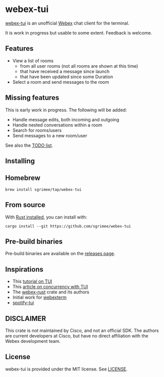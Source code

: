 # webex-tui

[webex-tui](https://github.com/sgrimee/webex-tui) is an unofficial [Webex](https://www.webex.com/) chat client for the terminal.

It is work in progress but usable to some extent. Feedback is welcome.

## Features

- View a list of rooms
  - from all user rooms (not all rooms are shown at this time)
  - that have received a message since launch
  - that have been updated since some Duration
- Select a room and send messages to the room

## Missing features

This is early work in progress. The following will be added:

- Handle message edits, both incoming and outgoing
- Handle nested conversations within a room
- Search for rooms/users
- Send messages to a new room/user

See also the [TODO list](TODO.md).

## Installing

## Homebrew

```shell
brew install sgrimee/tap/webex-tui
```

## From source

With [Rust installed](https://www.rust-lang.org/tools/install), you can install with:

```shell
cargo install --git https://github.com/sgrimee/webex-tui
```

## Pre-build binaries

Pre-build binaries are available on the [releases page](https://github.com/sgrimee/webex-tui/releases).

## Inspirations

- This [tutorial on TUI](https://blog.logrocket.com/rust-and-tui-building-a-command-line-interface-in-rust/)
- This [article on concurrency with TUI](https://www.monkeypatch.io/blog/2021-05-31-rust-tui)
- The [webex-rust](https://github.com/shutton/webex-rust) crate and its authors
- Initial work for [webexterm](https://github.com/Nabushika/webexterm)
- [spotify-tui](https://github.com/sgrimee/webex-tui/tree/main)

## DISCLAIMER

This crate is not maintained by Cisco, and not an official SDK. The authors are current developers at Cisco, but have no direct affiliation with the Webex development team.

## License

webex-tui is provided under the MIT license. See [LICENSE](LICENSE).
